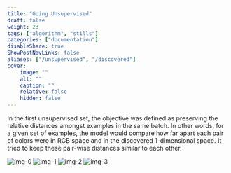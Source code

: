 ```yaml
---
title: "Going Unsupervised"
draft: false
weight: 23
tags: ["algorithm", "stills"]
categories: ["documentation"]
disableShare: true
ShowPostNavLinks: false
aliases: ["/unsupervised", "/discovered"]
cover:
    image: ""
    alt: ""
    caption: ""
    relative: false
    hidden: false
---
```


In the first unsupervised set, the objective was defined as preserving the relative distances amongst examples in the same batch.
In other words, for a given set of examples, the model would compare how far apart each pair of colors were in RGB space and in the discovered 1-dimensional space.
It tried to keep these pair-wise distances similar to each other.

![img-0](https://fs.clfx.cc/i/h/v0_unsupervised.png#center)
![img-1](https://fs.clfx.cc/i/h/v1_unsupervised.png#center)
![img-2](https://fs.clfx.cc/i/h/v2_unsupervised.png#center)
![img-3](https://fs.clfx.cc/i/h/v3_unsupervised.png#center)

